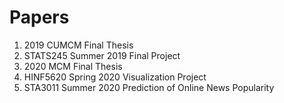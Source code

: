 # Papers
1. 2019 CUMCM Final Thesis
2. STATS245 Summer 2019 Final Project
3. 2020 MCM Final Thesis
4. HINF5620 Spring 2020 Visualization Project
5. STA3011 Summer 2020 Prediction of Online News Popularity
